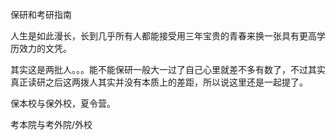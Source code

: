 ﻿
保研和考研指南

人生是如此漫长，长到几乎所有人都能接受用三年宝贵的青春来换一张具有更高学历效力的文凭。

其实这是两批人。。。能不能保研一般大一过了自己心里就差不多有数了，不过其实真正读研之后这两拨人其实并没有本质上的差距，所以说这里还是一起提了。

保本校与保外校，夏令营。

考本院与考外院/外校